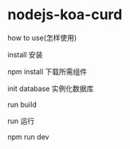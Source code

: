 # nodejs-koa-curd


how to use(怎样使用)

install
安装

npm install
下载所需组件

init database
实例化数据库

run build

run
运行

npm run dev
